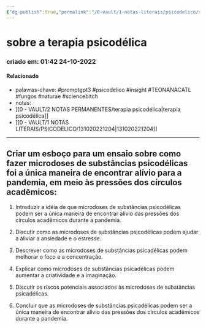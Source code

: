 ```yaml
---
{"dg-publish":true,"permalink":"/0-vault/1-notas-literais/psicodelico/sobre-a-terapia-psicodelica/","tags":["promptgpt3","psicodelico","insight","TEONANACATL","fungos","naturae","sciencebitch"],"dgHomeLink":true,"dgShowLocalGraph":true,"dgShowFileTree":true,"dgEnableSearch":true}
---
```


# sobre a terapia psicodélica
### criado em: 01:42 24-10-2022

#### Relacionado
- palavras-chave: #promptgpt3 #psicodelico #insight #TEONANACATL #fungos #naturae #sciencebitch 
- notas:
- [[0 - VAULT/2 NOTAS PERMANENTES/terapia psicodélica\|terapia psicodélica]]
- [[0 - VAULT/1 NOTAS LITERAIS/PSICODELICO/131020221204\|131020221204]]
---


## Criar um esboço para um ensaio sobre como fazer microdoses de substâncias psicodélicas foi a única maneira de encontrar alívio para a pandemia, em meio às pressões dos círculos acadêmicos:

1. Introduzir a idéia de que microdoses de substâncias psicodélicas podem ser a única maneira de encontrar alívio das pressões dos círculos acadêmicos durante a pandemia.

2. Discutir como as microdoses de substâncias psicodélicas podem ajudar a aliviar a ansiedade e o estresse.

3. Descrever como as microdoses de substâncias psicadélicas podem melhorar o foco e a concentração.

4. Explicar como microdoses de substâncias psicadélicas podem aumentar a criatividade e a imaginação.

5. Discutir os riscos potenciais associados às microdoses de substâncias psicadélicas.

6. Concluir que as microdoses de substâncias psicadélicas podem ser a única maneira de encontrar alívio das pressões dos círculos acadêmicos durante a pandemia.
